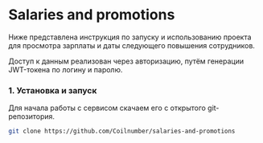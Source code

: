 
# Salaries and promotions

Ниже представлена инструкция по запуску и использованию проекта для просмотра зарплаты и даты следующего повышения сотрудников.

Доступ к данным реализован через авторизацию, путём генерации JWT-токена по логину и паролю.

### 1. Установка и запуск

Для начала работы с сервисом скачаем его с открытого git-репозитория. 

```bash
git clone https://github.com/Coilnumber/salaries-and-promotions
